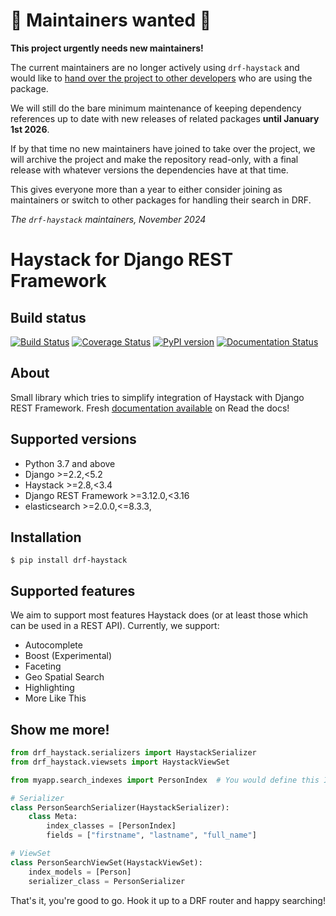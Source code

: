 🚨 Maintainers wanted 🚨
========================

**This project urgently needs new maintainers!**

The current maintainers are no longer actively using `drf-haystack` and would
like to [hand over the project to other developers](https://github.com/rhblind/drf-haystack/issues/146) who are using the package.

We will still do the bare minimum maintenance of keeping dependency references 
up to date with new releases of related packages **until January 1st 2026**.

If by that time no new maintainers have joined to take over the project, we
will archive the project and make the repository read-only, with a final
release with whatever versions the dependencies have at that time.

This gives everyone more than a year to either consider joining as maintainers
or switch to other packages for handling their search in DRF.

_The `drf-haystack` maintainers, November 2024_


Haystack for Django REST Framework
==================================

Build status
------------

[![Build Status](https://travis-ci.org/rhblind/drf-haystack.svg?branch=master)](https://travis-ci.org/rhblind/drf-haystack)
[![Coverage Status](https://coveralls.io/repos/github/rhblind/drf-haystack/badge.svg?branch=master)](https://coveralls.io/github/rhblind/drf-haystack?branch=master)
[![PyPI version](https://badge.fury.io/py/drf-haystack.svg)](https://badge.fury.io/py/drf-haystack)
[![Documentation Status](https://readthedocs.org/projects/drf-haystack/badge/?version=latest)](http://drf-haystack.readthedocs.io/en/latest/?badge=latest)


About
-----

Small library which tries to simplify integration of Haystack with Django REST Framework.
Fresh [documentation available](https://drf-haystack.readthedocs.io/en/latest/) on Read the docs!

Supported versions
------------------

- Python 3.7 and above
- Django >=2.2,<5.2
- Haystack >=2.8,<3.4
- Django REST Framework >=3.12.0,<3.16
- elasticsearch >=2.0.0,<=8.3.3,


Installation
------------

    $ pip install drf-haystack

Supported features
------------------
We aim to support most features Haystack does (or at least those which can be used in a REST API).
Currently, we support:

- Autocomplete
- Boost (Experimental)
- Faceting
- Geo Spatial Search
- Highlighting
- More Like This

Show me more!
-------------

```python
from drf_haystack.serializers import HaystackSerializer
from drf_haystack.viewsets import HaystackViewSet

from myapp.search_indexes import PersonIndex  # You would define this Index normally as per Haystack's documentation

# Serializer
class PersonSearchSerializer(HaystackSerializer):
    class Meta:
        index_classes = [PersonIndex]
        fields = ["firstname", "lastname", "full_name"]

# ViewSet
class PersonSearchViewSet(HaystackViewSet):
    index_models = [Person]
    serializer_class = PersonSerializer
```

That's it, you're good to go. Hook it up to a DRF router and happy searching!

